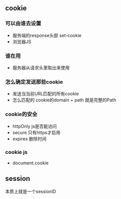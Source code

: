 ## cookie
### 可以由谁去设置
- 服务端的response头部 set-cookie
- 浏览器JS
### 谁在用
- 服务器从请求头里取出来使用
### 怎么确定发送那些cookie
- 发送当当前URL匹配的所有cookie
- 怎么匹配的 cookie的domain + path 就是完整的Path
### cookie的安全
- httpOnly js是否能访问
- secure 只有https才启用
- expires 删除时间
### cookie js
- document.cookie
## session
本质上就是一个sessionID 